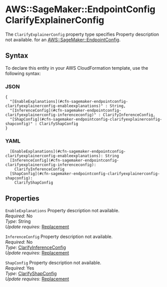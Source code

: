 # AWS::SageMaker::EndpointConfig ClarifyExplainerConfig<a name="aws-properties-sagemaker-endpointconfig-clarifyexplainerconfig"></a>

<a name="aws-properties-sagemaker-endpointconfig-clarifyexplainerconfig-description"></a>The `ClarifyExplainerConfig` property type specifies Property description not available\. for an [AWS::SageMaker::EndpointConfig](aws-resource-sagemaker-endpointconfig.md)\.

## Syntax<a name="aws-properties-sagemaker-endpointconfig-clarifyexplainerconfig-syntax"></a>

To declare this entity in your AWS CloudFormation template, use the following syntax:

### JSON<a name="aws-properties-sagemaker-endpointconfig-clarifyexplainerconfig-syntax.json"></a>

```
{
  "[EnableExplanations](#cfn-sagemaker-endpointconfig-clarifyexplainerconfig-enableexplanations)" : String,
  "[InferenceConfig](#cfn-sagemaker-endpointconfig-clarifyexplainerconfig-inferenceconfig)" : ClarifyInferenceConfig,
  "[ShapConfig](#cfn-sagemaker-endpointconfig-clarifyexplainerconfig-shapconfig)" : ClarifyShapConfig
}
```

### YAML<a name="aws-properties-sagemaker-endpointconfig-clarifyexplainerconfig-syntax.yaml"></a>

```
  [EnableExplanations](#cfn-sagemaker-endpointconfig-clarifyexplainerconfig-enableexplanations): String
  [InferenceConfig](#cfn-sagemaker-endpointconfig-clarifyexplainerconfig-inferenceconfig): 
    ClarifyInferenceConfig
  [ShapConfig](#cfn-sagemaker-endpointconfig-clarifyexplainerconfig-shapconfig): 
    ClarifyShapConfig
```

## Properties<a name="aws-properties-sagemaker-endpointconfig-clarifyexplainerconfig-properties"></a>

`EnableExplanations`  <a name="cfn-sagemaker-endpointconfig-clarifyexplainerconfig-enableexplanations"></a>
Property description not available\.  
*Required*: No  
*Type*: String  
*Update requires*: [Replacement](https://docs.aws.amazon.com/AWSCloudFormation/latest/UserGuide/using-cfn-updating-stacks-update-behaviors.html#update-replacement)

`InferenceConfig`  <a name="cfn-sagemaker-endpointconfig-clarifyexplainerconfig-inferenceconfig"></a>
Property description not available\.  
*Required*: No  
*Type*: [ClarifyInferenceConfig](aws-properties-sagemaker-endpointconfig-clarifyinferenceconfig.md)  
*Update requires*: [Replacement](https://docs.aws.amazon.com/AWSCloudFormation/latest/UserGuide/using-cfn-updating-stacks-update-behaviors.html#update-replacement)

`ShapConfig`  <a name="cfn-sagemaker-endpointconfig-clarifyexplainerconfig-shapconfig"></a>
Property description not available\.  
*Required*: Yes  
*Type*: [ClarifyShapConfig](aws-properties-sagemaker-endpointconfig-clarifyshapconfig.md)  
*Update requires*: [Replacement](https://docs.aws.amazon.com/AWSCloudFormation/latest/UserGuide/using-cfn-updating-stacks-update-behaviors.html#update-replacement)